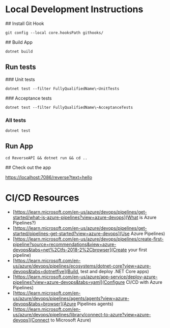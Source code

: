 # Local Development Instructions

## Install Git Hook

```
git config --local core.hooksPath githooks/
```

## Build App

```
dotnet build
```

## Run tests

### Unit tests

```
dotnet test --filter FullyQualifiedName\~UnitTests
```

### Acceptance tests

```
dotnet test --filter FullyQualifiedName\~AcceptanceTests
```

### All tests
```
dotnet test
```

## Run App

```
cd ReverseAPI && dotnet run && cd ..
```

## Check out the app

[https://localhost:7086/reverse?text=hello](https://localhost:7086/reverse?text=hello)

# CI/CD Resources

- [https://learn.microsoft.com/en-us/azure/devops/pipelines/get-started/what-is-azure-pipelines?view=azure-devops](What is Azure Pipelines?)
- [https://learn.microsoft.com/en-us/azure/devops/pipelines/get-started/pipelines-get-started?view=azure-devops](Use Azure Pipelines)
- [https://learn.microsoft.com/en-us/azure/devops/pipelines/create-first-pipeline?source=recommendations&view=azure-devops&tabs=net%2Ctfs-2018-2%2Cbrowser](Create your first pipeline)
- [https://learn.microsoft.com/en-us/azure/devops/pipelines/ecosystems/dotnet-core?view=azure-devops&tabs=dotnetfive](Build, test and deploy .NET Core apps)
- [https://learn.microsoft.com/en-us/azure/app-service/deploy-azure-pipelines?view=azure-devops&tabs=yaml](Configure CI/CD with Azure Pipelines)
- [https://learn.microsoft.com/en-us/azure/devops/pipelines/agents/agents?view=azure-devops&tabs=browser](Azure Pipelines agents)
- [https://learn.microsoft.com/en-us/azure/devops/pipelines/library/connect-to-azure?view=azure-devops](Connect to Microsoft Azure)